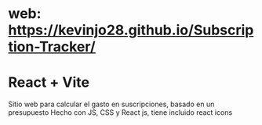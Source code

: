 # web: https://kevinjo28.github.io/Subscription-Tracker/
# React + Vite

Sitio web para calcular el gasto en suscripciones, basado en un presupuesto
Hecho con JS, CSS y React js, tiene incluido react icons
